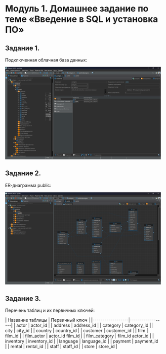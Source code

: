 # Модуль 1. Домашнее задание по теме «Введение в SQL и установка ПО»
## Задание 1.
Подключенная облачная база данных:</p>
![Скриншот подключенной базы данных](podkl_baza_dannyx.png)
## Задание 2.
ER-диаграмма public:</p>
![Скриншот схемы базы данных](er_diagram_public.png)
## Задание 3.
Перечень таблиц и их первичных ключей:</p>
| Название таблицы | Первичный ключ   |
|------------------|------------------|
| actor            | actor_id         |
| address          | address_id       |
| category         | category_id      |
| city             | city_id          |
| country          | country_id       |
| customer         | customer_id      |
| film             | film_id          |
| film_actor       | actor_id film_id |
| film_category    | film_id actor_id |
| inventory        | inventory_id     |
| language         | language_id      |
| payment          | payment_id       |
| rental           | rental_id        |
| staff            | staff_id         |
| store            | store_id         |
